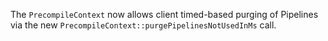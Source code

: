 The `PrecompileContext` now allows client timed-based purging of Pipelines via
the new `PrecompileContext::purgePipelinesNotUsedInMs` call. 

